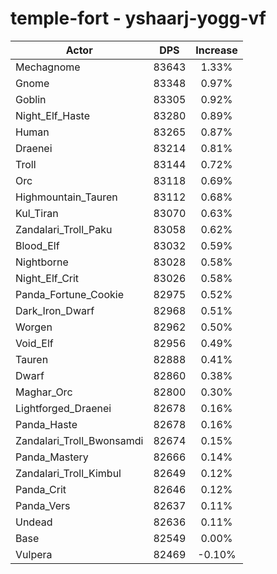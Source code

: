 # temple-fort - yshaarj-yogg-vf
| Actor | DPS | Increase |
|---|:---:|:---:|
|Mechagnome|83643|1.33%|
|Gnome|83348|0.97%|
|Goblin|83305|0.92%|
|Night_Elf_Haste|83280|0.89%|
|Human|83265|0.87%|
|Draenei|83214|0.81%|
|Troll|83144|0.72%|
|Orc|83118|0.69%|
|Highmountain_Tauren|83112|0.68%|
|Kul_Tiran|83070|0.63%|
|Zandalari_Troll_Paku|83058|0.62%|
|Blood_Elf|83032|0.59%|
|Nightborne|83028|0.58%|
|Night_Elf_Crit|83026|0.58%|
|Panda_Fortune_Cookie|82975|0.52%|
|Dark_Iron_Dwarf|82968|0.51%|
|Worgen|82962|0.50%|
|Void_Elf|82956|0.49%|
|Tauren|82888|0.41%|
|Dwarf|82860|0.38%|
|Maghar_Orc|82800|0.30%|
|Lightforged_Draenei|82678|0.16%|
|Panda_Haste|82678|0.16%|
|Zandalari_Troll_Bwonsamdi|82674|0.15%|
|Panda_Mastery|82666|0.14%|
|Zandalari_Troll_Kimbul|82649|0.12%|
|Panda_Crit|82646|0.12%|
|Panda_Vers|82637|0.11%|
|Undead|82636|0.11%|
|Base|82549|0.00%|
|Vulpera|82469|-0.10%|
